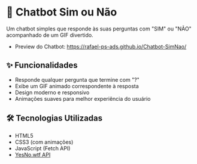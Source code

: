 # 🤖 Chatbot Sim ou Não

Um chatbot simples que responde às suas perguntas com "SIM" ou "NÃO" acompanhado de um GIF divertido.

- Preview do Chatbot: https://rafael-ps-ads.github.io/Chatbot-SimNao/

## ✨ Funcionalidades

- Responde qualquer pergunta que termine com "?"
- Exibe um GIF animado correspondente à resposta
- Design moderno e responsivo
- Animações suaves para melhor experiência do usuário

## 🛠️ Tecnologias Utilizadas

- HTML5
- CSS3 (com animações)
- JavaScript (Fetch API)
- [YesNo.wtf API](https://yesno.wtf/api)
